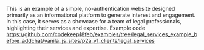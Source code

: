 This is an example of a simple, no-authentication website designed primarily as an informational platform to generate interest and engagement. 
	In this case, it serves as a showcase for a team of legal professionals, highlighting their services and expertise.
	Example code https://github.com/codekeep18feb/examples/tree/legal_services_example_before_addchat/vanila_js_sites/p2a_v1_clients/legal_services